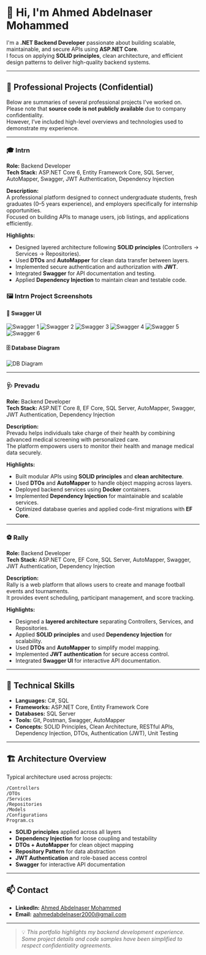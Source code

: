 # 👋 Hi, I'm Ahmed Abdelnaser Mohammed

I'm a **.NET Backend Developer** passionate about building scalable, maintainable, and secure APIs using **ASP.NET Core**.  
I focus on applying **SOLID principles**, clean architecture, and efficient design patterns to deliver high-quality backend systems.

---

## 🚀 Professional Projects (Confidential)

Below are summaries of several professional projects I've worked on.  
Please note that **source code is not publicly available** due to company confidentiality.  
However, I’ve included high-level overviews and technologies used to demonstrate my experience.

---

### 🎓 **Intrn**
**Role:** Backend Developer  
**Tech Stack:** ASP.NET Core 6, Entity Framework Core, SQL Server, AutoMapper, Swagger, JWT Authentication, Dependency Injection  

**Description:**  
A professional platform designed to connect undergraduate students, fresh graduates (0–5 years experience), and employers specifically for internship opportunities.  
Focused on building APIs to manage users, job listings, and applications efficiently.

**Highlights:**
- Designed layered architecture following **SOLID principles** (Controllers → Services → Repositories).  
- Used **DTOs** and **AutoMapper** for clean data transfer between layers.  
- Implemented secure authentication and authorization with **JWT**.  
- Integrated **Swagger** for API documentation and testing.  
- Applied **Dependency Injection** to maintain clean and testable code.

### 🖼️ Intrn Project Screenshots

#### 🧩 Swagger UI
![Swagger 1](https://github.com/AhmedAbdelnaserm/AhmedAbdelnaser-Portfolio/blob/main/intrn/Intern-Swagger1.png)
![Swagger 2](https://github.com/AhmedAbdelnaserm/AhmedAbdelnaser-Portfolio/blob/main/intrn/Intern-Swagger2.png)
![Swagger 3](https://github.com/AhmedAbdelnaserm/AhmedAbdelnaser-Portfolio/blob/main/intrn/Intern-Swagger3.png)
![Swagger 4](https://github.com/AhmedAbdelnaserm/AhmedAbdelnaser-Portfolio/blob/main/intrn/Intern-Swagger4.png)
![Swagger 5](https://github.com/AhmedAbdelnaserm/AhmedAbdelnaser-Portfolio/blob/main/intrn/Intern-Swagger5.png)
![Swagger 6](https://github.com/AhmedAbdelnaserm/AhmedAbdelnaser-Portfolio/blob/main/intrn/Intern-Swagger6.png)

#### 🗄️ Database Diagram
![DB Diagram](https://github.com/AhmedAbdelnaserm/AhmedAbdelnaser-Portfolio/blob/main/intrn/Diagram/Intern-DB-Diagram.png)


---

### 🩺 **Prevadu**
**Role:** Backend Developer  
**Tech Stack:** ASP.NET Core 8, EF Core, SQL Server, AutoMapper, Swagger, JWT Authentication, Dependency Injection  

**Description:**  
Prevadu helps individuals take charge of their health by combining advanced medical screening with personalized care.  
The platform empowers users to monitor their health and manage medical data securely.

**Highlights:**
- Built modular APIs using **SOLID principles** and **clean architecture**.  
- Used **DTOs** and **AutoMapper** to handle object mapping across layers.  
- Deployed backend services using **Docker** containers.  
- Implemented **Dependency Injection** for maintainable and scalable services.  
- Optimized database queries and applied code-first migrations with **EF Core**.

---

### ⚽ **Rally**
**Role:** Backend Developer  
**Tech Stack:** ASP.NET Core, EF Core, SQL Server, AutoMapper, Swagger, JWT Authentication, Dependency Injection  

**Description:**  
Rally is a web platform that allows users to create and manage football events and tournaments.  
It provides event scheduling, participant management, and score tracking.

**Highlights:**
- Designed a **layered architecture** separating Controllers, Services, and Repositories.  
- Applied **SOLID principles** and used **Dependency Injection** for scalability.  
- Used **DTOs** and **AutoMapper** to simplify model mapping.  
- Implemented **JWT authentication** for secure access control.  
- Integrated **Swagger UI** for interactive API documentation.

---

## 🧠 Technical Skills

- **Languages:** C#, SQL  
- **Frameworks:** ASP.NET Core, Entity Framework Core  
- **Databases:** SQL Server  
- **Tools:** Git, Postman, Swagger, AutoMapper  
- **Concepts:** SOLID Principles, Clean Architecture, RESTful APIs, Dependency Injection, DTOs, Authentication (JWT), Unit Testing

---

## 🏗️ Architecture Overview

Typical architecture used across projects:

```
/Controllers
/DTOs
/Services
/Repositories
/Models
/Configurations
Program.cs
```

- **SOLID principles** applied across all layers  
- **Dependency Injection** for loose coupling and testability  
- **DTOs + AutoMapper** for clean object mapping  
- **Repository Pattern** for data abstraction  
- **JWT Authentication** and role-based access control  
- **Swagger** for interactive API documentation  

---

## 📫 Contact

- **LinkedIn:** [Ahmed Abdelnaser Mohammed](https://www.linkedin.com/in/ahmed-abdelnaser-409bb7243)  
- **Email:** aahmedabdelnaser2000@gmail.com  

---

> 💡 *This portfolio highlights my backend development experience. Some project details and code samples have been simplified to respect confidentiality agreements.*
